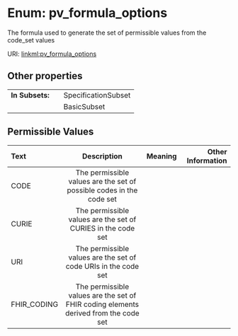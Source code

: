 
# Enum: pv_formula_options


The formula used to generate the set of permissible values from the code_set values

URI: [linkml:pv_formula_options](https://w3id.org/linkml/pv_formula_options)


## Other properties

|  |  |  |
| --- | --- | --- |
| **In Subsets:** | | SpecificationSubset |
|  | | BasicSubset |

## Permissible Values

| Text | Description | Meaning | Other Information |
| :--- | :---: | :---: | ---: |
| CODE | The permissible values are the set of possible codes in the code set |  |  |
| CURIE | The permissible values are the set of CURIES in the code set |  |  |
| URI | The permissible values are the set of code URIs in the code set |  |  |
| FHIR_CODING | The permissible values are the set of FHIR coding elements derived from the code set |  |  |

